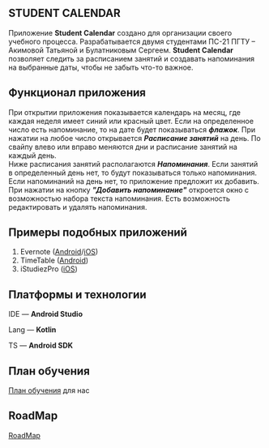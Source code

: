 ## STUDENT CALENDAR
Приложение **Student Calendar** создано для организации своего учебного процесса. 
Разрабатывается двумя студентами ПС-21 ПГТУ – Акимовой Татьяной и Булатниковым Сергеем.
**Student Calendar** позволяет следить за расписанием занятий и создавать напоминания на выбранные даты, чтобы не забыть что-то важное.

## Функционал приложения
При открытии приложения показывается календарь на месяц, где каждая неделя имеет синий или красный цвет. Если на определенное число есть напоминание, то на дате будет показываться ***флажок***. При нажатии на любое число открывается ***Расписание занятий*** на день. По свайпу влево или вправо меняются дни и расписание занятий на каждый день.  
Ниже расписания занятий располагаются ***Напоминания***. Если занятий в определенный день нет, то будут показываться только напоминания. Если напоминаний на день нет, то приложение предложит их добавить. При нажатии на кнопку ***"Добавить напоминание"*** откроется окно с возможностью набора текста напоминания. Есть возможность редактировать и удалять напоминания.

## Примеры подобных приложений

 1. Evernote ([Android](https://play.google.com/store/apps/details?id=com.evernote&hl=ru)/[iOS](https://itunes.apple.com/ru/app/evernote/id281796108?mt=8))
 2. TimeTable ([Android](https://play.google.com/store/apps/details?id=com.gabrielittner.timetable))
 3. iStudiezPro ([iOS](https://itunes.apple.com/ru/app/istudiez-pro/id310636441?mt=8))

## Платформы и технологии

IDE — **Android Studio**

Lang — **Kotlin**

TS — **Android SDK**

## План обучения

[План обучения](https://docs.google.com/document/d/1RlEsWnXS48hWfkUfa9ajgiNC7QS_WzNp2xVMXmx4o38/edit) для нас

## RoadMap

[RoadMap](https://docs.google.com/spreadsheets/d/182AX7Wlx1TeweNgJkFRYdoQ1Xz0NT2gPf1C4Dfqu1ew/edit?usp=sharing)
